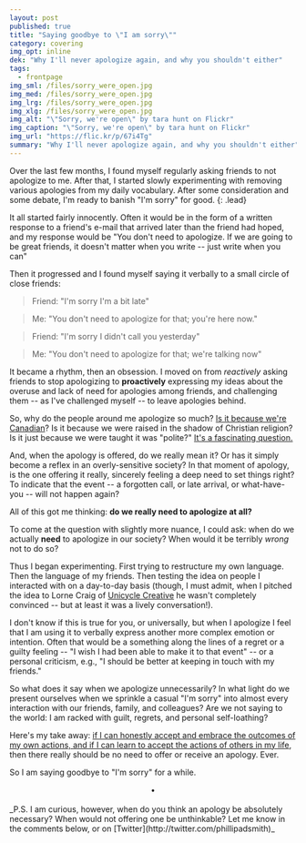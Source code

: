 ```yaml
---
layout: post
published: true
title: "Saying goodbye to \"I am sorry\""
category: covering
img_opt: inline
dek: "Why I'll never apologize again, and why you shouldn't either"
tags: 
  - frontpage
img_sml: /files/sorry_were_open.jpg
img_med: /files/sorry_were_open.jpg
img_lrg: /files/sorry_were_open.jpg
img_xlg: /files/sorry_were_open.jpg
img_alt: "\"Sorry, we're open\" by tara hunt on Flickr"
img_caption: "\"Sorry, we're open\" by tara hunt on Flickr"
img_url: "https://flic.kr/p/67i4Tg"
summary: "Why I'll never apologize again, and why you shouldn't either"
---
```




Over the last few months, I found myself regularly asking friends to not apologize to me. After that, I started slowly experimenting with removing various apologies from my daily vocabulary. After some consideration and some debate, I'm ready to banish "I'm sorry" for good.
{: .lead} 

It all started fairly innocently. Often it would be in the form of a written response to a friend's e-mail that arrived later than the friend had hoped, and my response would be "You don't need to apologize. If we are going to be great friends, it doesn't matter when you write -- just write when you can"

Then it progressed and I found myself saying it verbally to a small circle of close friends: 

> Friend: "I'm sorry I'm a bit late"

> Me: "You don't need to apologize for that; you're here now."


> Friend: "I'm sorry I didn't call you yesterday"

> Me: "You don't need to apologize for that; we're talking now"

It became a rhythm, then an obsession. I moved on from _reactively_ asking friends to stop apologizing to **proactively** expressing my ideas about the overuse and lack of need for apologies among friends, and challenging them -- as I've challenged myself -- to leave apologies behind.

So, why do the people around me apologize so much? [Is it because we're Canadian](http://o.canada.com/life/diversions/how-sorry-are-you-canadians-apologize-a-lot-and-youre-one-of-them)? Is it because we were raised in the shadow of Christian religion? Is it just because we were taught it was "polite?" [It's a fascinating question.](https://www.quora.com/Do-Canadians-actually-apologize-a-lot?share=1)

And, when the apology is offered, do we really mean it? Or has it simply become a reflex in an overly-sensitive society? In that moment of apology, is the one offering it really, sincerely feeling a deep need to set things right? To indicate that the event -- a forgotten call, or late arrival, or what-have-you -- will not happen again?

All of this got me thinking: **do we really need to apologize at all?**

To come at the question with slightly more nuance, I could ask: when do we actually **need** to apologize in our society? When would it be terribly _wrong_ not to do so?

Thus I began experimenting. First trying to restructure my own language. Then the language of my friends. Then testing the idea on people I interacted with on a day-to-day basis (though, I must admit, when I pitched the idea to Lorne Craig of [Unicycle Creative](http://www.unicyclecreative.com/) he wasn't completely convinced -- but at least it was a lively conversation!).

I don't know if this is true for you, or universally, but when I apologize I feel that I am using it to verbally express another more complex emotion or intention. Often that would be a something along the lines of a regret or a guilty feeling -- "I wish I had been able to make it to that event" -- or a personal criticism, e.g., "I should be better at keeping in touch with my friends."

So what does it say when we apologize unnecessarily? In what light do we present ourselves when we sprinkle a casual "I'm sorry" into almost every interaction with our friends, family, and colleagues? Are we not saying to the world: I am racked with guilt, regrets, and personal self-loathing?

Here's my take away: [if I can honestly accept and embrace the outcomes of my own actions, and if I can learn to accept the actions of others in my life](http://phillipadsmith.com/2013/04/refections-on-40-honesty-and-acceptance.html), then there really should be no need to offer or receive an apology. Ever.

So I am saying goodbye to "I'm sorry" for a while. 
<br />
<center>&bull;</center>
<br />
_P.S. I am curious, however, when do you think an apology be absolutely necessary? When would not offering one be unthinkable? Let me know in the comments below, or on [Twitter](http://twitter.com/phillipadsmith)_
